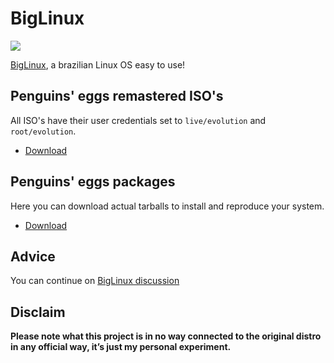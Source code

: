 # BigLinux
![](/img/biglinux.png)

[BigLinux](https://www.biglinux.com.br/), a brazilian Linux OS easy to use!

## Penguins' eggs remastered ISO's
All ISO's have their user credentials set to ```live/evolution``` and ```root/evolution```.

* [Download](https://drive.google.com/drive/folders/1hWq1-B6nNU09AxddXmPm4GXRsXCECp99)

## Penguins' eggs packages
Here you can download actual tarballs to install and reproduce your system.

* [Download](https://penguins-eggs.net/basket/index.php?p=packages%2Faur)

## Advice

You can continue on [BigLinux discussion](https://github.com/pieroproietti/penguins-blog/discussions/24)

## Disclaim
__Please note what this project is in no way connected to the original distro in any official way, it’s just my personal experiment.__

